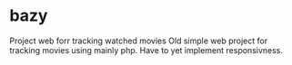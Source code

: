 # bazy
Project web forr tracking watched movies
Old simple web project for tracking movies using mainly php.
Have to yet implement responsivness.
